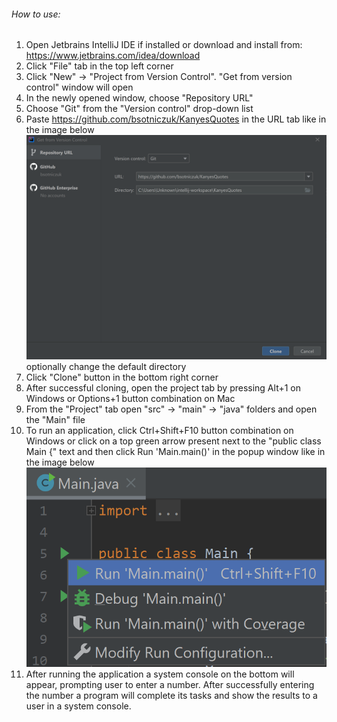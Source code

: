 ###### How to use:
1) Open Jetbrains IntelliJ IDE if installed or download and install from: https://www.jetbrains.com/idea/download
2) Click "File" tab in the top left corner
3) Click "New" -> "Project from Version Control". "Get from version control" window will open
4) In the newly opened window, choose "Repository URL"
5) Choose "Git" from the "Version control" drop-down list
6) Paste https://github.com/bsotniczuk/KanyesQuotes in the URL tab like in the image below ![img.png](img.png) optionally change the default directory
7) Click "Clone" button in the bottom right corner
8) After successful cloning, open the project tab by pressing Alt+1 on Windows or Options+1 button combination on Mac
9) From the "Project" tab open "src" -> "main" -> "java" folders and open the "Main" file
10) To run an application, click Ctrl+Shift+F10 button combination on Windows or click on a top green arrow present next to the "public class Main {" text and then click Run 'Main.main()' in the popup window like in the image below ![img_1.png](img_1.png)
11) After running the application a system console on the bottom will appear, prompting user to enter a number. After successfully entering the number a program will complete its tasks and show the results to a user in a system console.